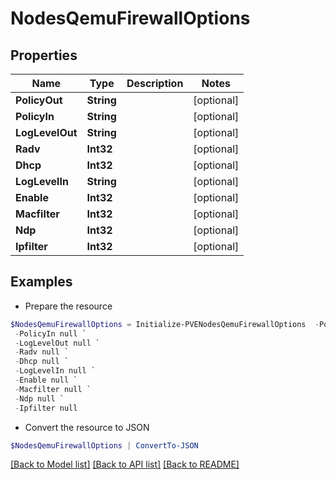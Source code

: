 # NodesQemuFirewallOptions
## Properties

Name | Type | Description | Notes
------------ | ------------- | ------------- | -------------
**PolicyOut** | **String** |  | [optional] 
**PolicyIn** | **String** |  | [optional] 
**LogLevelOut** | **String** |  | [optional] 
**Radv** | **Int32** |  | [optional] 
**Dhcp** | **Int32** |  | [optional] 
**LogLevelIn** | **String** |  | [optional] 
**Enable** | **Int32** |  | [optional] 
**Macfilter** | **Int32** |  | [optional] 
**Ndp** | **Int32** |  | [optional] 
**Ipfilter** | **Int32** |  | [optional] 

## Examples

- Prepare the resource
```powershell
$NodesQemuFirewallOptions = Initialize-PVENodesQemuFirewallOptions  -PolicyOut null `
 -PolicyIn null `
 -LogLevelOut null `
 -Radv null `
 -Dhcp null `
 -LogLevelIn null `
 -Enable null `
 -Macfilter null `
 -Ndp null `
 -Ipfilter null
```

- Convert the resource to JSON
```powershell
$NodesQemuFirewallOptions | ConvertTo-JSON
```

[[Back to Model list]](../README.md#documentation-for-models) [[Back to API list]](../README.md#documentation-for-api-endpoints) [[Back to README]](../README.md)

